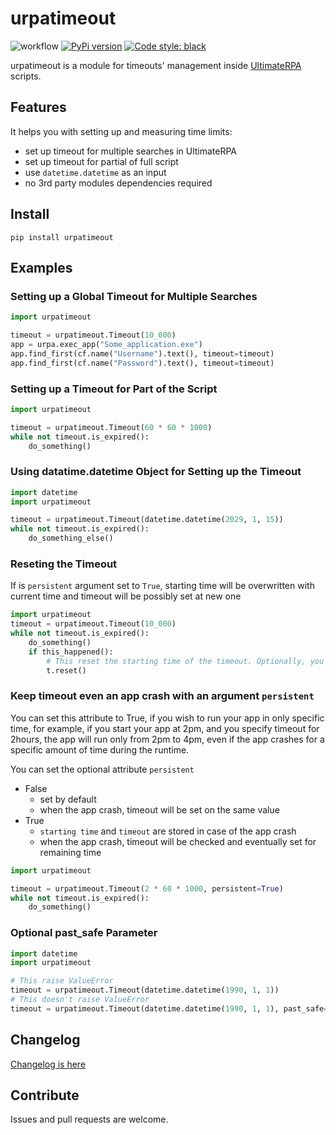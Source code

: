 # urpatimeout

![workflow](https://github.com/ultimaterpa/urpatimeout/actions/workflows/test.yml/badge.svg)
[![PyPi version](https://img.shields.io/pypi/v/urpatimeout)](https://pypi.org/project/urpatimeout/)
[![Code style: black](https://img.shields.io/badge/code%20style-black-000000.svg)](https://github.com/psf/black)

urpatimeout is a module for timeouts' management inside [UltimateRPA](https://www.ultimaterpa.com) scripts.

## Features

It helps you with setting up and measuring time limits:
- set up timeout for multiple searches in UltimateRPA
- set up timeout for partial of full script
- use `datetime.datetime` as an input
- no 3rd party modules dependencies required

## Install

```
pip install urpatimeout
```

## Examples

### Setting up a Global Timeout for Multiple Searches

```python
import urpatimeout

timeout = urpatimeout.Timeout(10_000)
app = urpa.exec_app("Some_application.exe")
app.find_first(cf.name("Username").text(), timeout=timeout)
app.find_first(cf.name("Password").text(), timeout=timeout)
```

### Setting up a Timeout for Part of the Script

```python
import urpatimeout

timeout = urpatimeout.Timeout(60 * 60 * 1000)
while not timeout.is_expired():
	do_something()
```

### Using datatime.datetime Object for Setting up the Timeout

```python
import datetime
import urpatimeout

timeout = urpatimeout.Timeout(datetime.datetime(2029, 1, 15))
while not timeout.is_expired():
    do_something_else()
```

### Reseting the Timeout
If is `persistent` argument set to `True`, starting time will be overwritten with current time 
and timeout will be possibly set at new one

```python
import urpatimeout
timeout = urpatimeout.Timeout(10_000)
while not timeout.is_expired():
    do_something()
    if this_happened():
        # This reset the starting time of the timeout. Optionally, you can set a new time limit with t.reset(5000).
        t.reset()
```

### Keep timeout even an app crash with an argument `persistent`

You can set this attribute to True, if you wish to run your app in only specific time, for example, 
if you start your app at 2pm, and you specify timeout for 2hours, the app will run only from 2pm to 4pm, 
even if the app crashes for a specific amount of time during the runtime.

You can set the optional attribute `persistent`
- False 
  - set by default 
  - when the app crash, timeout will be set on the same value
- True 
  - `starting time` and `timeout` are stored in case of the app crash
  - when the app crash, timeout will be checked and eventually set for remaining time

```python
import urpatimeout

timeout = urpatimeout.Timeout(2 * 60 * 1000, persistent=True)
while not timeout.is_expired():
    do_something()
```

### Optional past_safe Parameter


```python
import datetime
import urpatimeout

# This raise ValueError
timeout = urpatimeout.Timeout(datetime.datetime(1990, 1, 1))
# This doesn't raise ValueError
timeout = urpatimeout.Timeout(datetime.datetime(1990, 1, 1), past_safe=False)
```


## Changelog

[Changelog is here](https://github.com/ultimaterpa/urpatimeout/blob/master/CHANGELOG.md)

## Contribute

Issues and pull requests are welcome.
